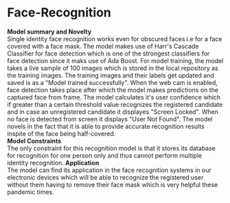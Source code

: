 # Face-Recognition
**Model summary and Novelty**<br />
Single identity face recognition works even for obscured faces i.e for a face covered with a face mask. The model makes use of Harr's Cascade Classifier for face detection which is one of the strongest classifiers for face detection since it maks use of Ada Boost. For model training, the model takes a live sample of 100 images which is stored in the local repository as the training images. The training images and their labels get updated and saved is as a "Model trained successfully". When the web cam is enabled, face detection takes place after which the model makes predictions on the captured face from frame. The model calculates it's user confidence which if greater than a certain threshold value recognizes the registered candidate and in case an unregistered candidate it displayes "Screen Locked". When no face is detected from screen it displays "User Not Found".
  The model novels in the fact that it is able to provide accurate recognition results inspite of the face being half-covered.<br />
**Model Constraints**<br />
The only constraint for this recognition model is that it stores its database for recognition for one person only and thus cannot perform  multiple identity recognition.
**Application**<br />
The model can find its application in the face recognition systems in our electronic devices which will be able to recognize the registered user without them having to remove their face mask which is very helpful these pandemic times.









